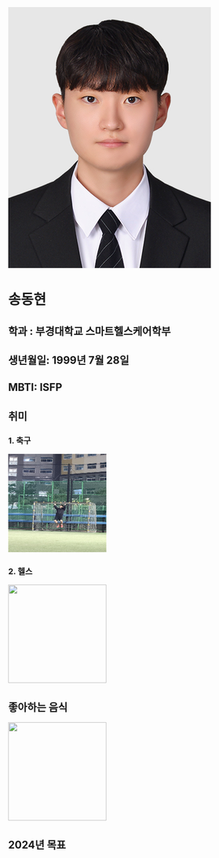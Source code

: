 ![Alt text](picture1.jpg)
# 송동현 
## 학과 : 부경대학교 스마트헬스케어학부
## 생년월일: 1999년 7월 28일
## MBTI: ISFP
## 취미 
### 1. 축구
<img src="picture2.jpg" width="200" height= "200">

### 2. 헬스
<img src="picture3.jpg." width="200" height= "200">

## 좋아하는 음식
<img src="picture4.jpg." width="200" height= "200">

## 2024년 목표
